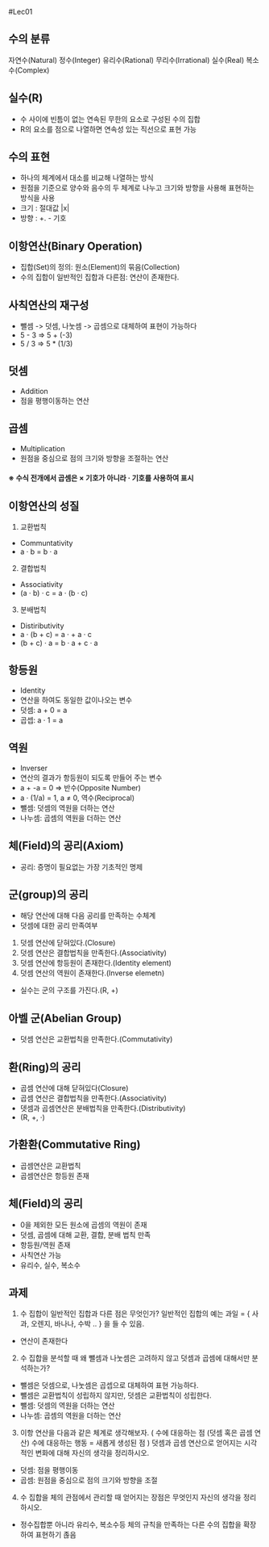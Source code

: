 #Lec01

## 수의 분류
자연수(Natural)
정수(Integer)
유리수(Rational)
무리수(Irrational)
실수(Real)
복소수(Complex)

## 실수(R)
 - 수 사이에 빈틈이 없는 연속된 무한의 요소로 구성된 수의 집합
 - R의 요소를 점으로 나열하면 연속성 있는 직선으로 표현 가능

## 수의 표현
 - 하나의 체계에서 대소를 비교해 나열하는 방식
 - 원점을 기준으로 양수와 음수의 두 체계로 나누고 크기와 방향을 사용해 표현하는 방식을 사용
 - 크기 : 절대값 |x|
 - 방향 : +. - 기호

## 이항연산(Binary Operation)
 - 집합(Set)의 정의: 원소(Element)의 묶음(Collection)
 - 수의 집합이 일반적인 집합과 다른점: 연산이 존재한다.

## 사칙연산의 재구성
 - 뺄셈 -> 덧셈, 나눗셈 -> 곱셈으로 대체하여 표현이 가능하다
 - 5 - 3 => 5 + (-3)
 - 5 / 3 => 5 * (1/3)

## 덧셈
 - Addition
 - 점을 평행이동하는 연산
## 곱셈
 - Multiplication
 - 원점을 중심으로 점의 크기와 방향을 조절하는 연산

#### ※ 수식 전개에서 곱셈은 × 기호가 아니라 · 기호를 사용하여 표시

## 이항연산의 성질
1. 교환법칙
 - Communtativity
 - a · b = b · a
2. 결합법칙
 - Associativity
 - (a · b) · c = a · (b · c)
3. 분배법칙
 - Distiributivity
 - a · (b + c) = a · + a · c
 - (b + c) · a = b · a + c · a

## 항등원
 - Identity
 - 연산을 하여도 동일한 값이나오는 변수
 - 덧셈: a + 0 = a
 - 곱셉: a · 1 = a

## 역원
 - Inverser
 - 연산의 결과가 항등원이 되도록 만들어 주는 변수
 - a + -a = 0 => 반수(Opposite Number)
 - a · (1/a) = 1, a ≠ 0, 역수(Reciprocal)
 - 뺄셈: 덧셈의 역원을 더하는 연산
 - 나누셈: 곱셈의 역원을 더하는 연산

## 체(Field)의 공리(Axiom)
 - 공리: 증명이 필요없는 가장 기초적인 명제

## 군(group)의 공리
 - 해당 연산에 대해 다음 공리를 만족하는 수체계
 - 덧셈에 대한 공리 만족여부
  1. 덧셈 연산에 닫혀있다.(Closure)
  2. 덧셈 연산은 결합법칙을 만족한다.(Associativity)
  3. 덧셈 연산에 항등원이 존재한다.(Identity element)
  4. 덧셈 연산의 역원이 존재한다.(Inverse elemetn)
 - 실수는 군의 구조를 가진다.(R, +)

## 아벨 군(Abelian Group)
 - 덧셈 연산은 교환법칙을 만족한다.(Commutativity)

## 환(Ring)의 공리
 - 곱셈 연산에 대해 닫혀있다(Closure)
 - 곱셈 연산은 결합법칙을 만족한다.(Associativity)
 - 뎃셈과 곱셈연산은 분배법칙을 만족한다.(Distributivity)
 - (R, +, ·)

## 가환환(Commutative Ring)
 - 곱셈연산은 교환법칙 
 - 곱셈연산은 항등원 존재

## 체(Field)의 공리
 - 0을 제외한 모든 원소에 곱셈의 역원이 존재
 - 덧셈, 곱셈에 대해 교환, 결합, 분배 법칙 만족
 - 항등원/역원 존재
 - 사칙연산 가능
 - 유리수, 실수, 복소수


## 과제
1. 수 집합이 일반적인 집합과 다른 점은 무엇인가? 일반적인 집합의 예는 과일 = { 사과, 오렌지, 바나나, 수박 .. } 을 들 수 있음.
 - 연산이 존재한다

2. 수 집합을 분석할 때 왜 뺄셈과 나눗셈은 고려하지 않고 덧셈과 곱셈에 대해서만 분석하는가?
 - 뺄셈은 덧셈으로, 나눗셈은 곱셉으로 대체하여 표현 가능하다.
 - 뺄셈은 교환법칙이 성립하지 않지만, 덧셈은 교환법칙이 성립한다.
 - 뺄셈: 덧셈의 역원을 더하는 연산
 - 나누셈: 곱셈의 역원을 더하는 연산
3. 이항 연산을 다음과 같은 체계로 생각해보자.
( 수에 대응하는 점 (덧셈 혹은 곱셈 연산) 수에 대응하는 행동 = 새롭게 생성된 점 )
덧셈과 곱셈 연산으로 얻어지는 시각적인 변화에 대해 자신의 생각을 정리하시오.
 - 덧셈: 점을 평행이동
 - 곱셈: 원점을 중심으로 점의 크기와 방향을 조절
4. 수 집합을 체의 관점에서 관리할 때 얻어지는 장점은 무엇인지 자신의 생각을 정리하시오.
 - 정수집합뿐 아니라 유리수, 복소수등 체의 규칙을 만족하는 다른 수의 집합을 확장하여 표현하기 졶음
